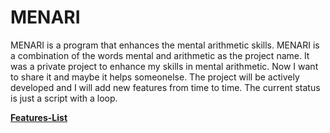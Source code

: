 # MENARI  
MENARI is a program that enhances the mental arithmetic skills. MENARI is a combination of the words mental and arithmetic as the project name. It was a private project to enhance my skills in mental arithmetic. Now I want to share it and maybe it helps someonelse.
The project will be actively developed and I will add new features from time to time. The current status is just a script with a loop. 

**[Features-List](https://github.com/FelixLueth/menari_cli/blob/master/documentation/feature_list.md)**
